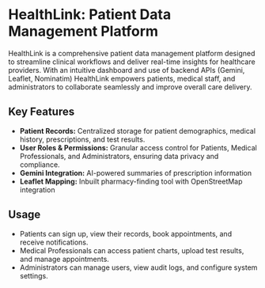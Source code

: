 # HealthLink: Patient Data Management Platform

HealthLink is a comprehensive patient data management platform designed to streamline clinical workflows and deliver real-time insights for healthcare providers. With an intuitive dashboard and use of backend APIs (Gemini, Leaflet, Nominatim) HealthLink empowers patients, medical staff, and administrators to collaborate seamlessly and improve overall care delivery.

## Key Features

- **Patient Records:** Centralized storage for patient demographics, medical history, prescriptions, and test results.  
- **User Roles & Permissions:** Granular access control for Patients, Medical Professionals, and Administrators, ensuring data privacy and compliance.  
- **Gemini Integration:** AI-powered summaries of prescription information  
- **Leaflet Mapping:** Inbuilt pharmacy-finding tool with OpenStreetMap integration  

## Usage

- Patients can sign up, view their records, book appointments, and receive notifications.  
- Medical Professionals can access patient charts, upload test results, and manage appointments.  
- Administrators can manage users, view audit logs, and configure system settings.  
